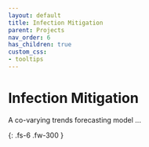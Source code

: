 ```yaml
---
layout: default
title: Infection Mitigation
parent: Projects
nav_order: 6
has_children: true
custom_css:
- tooltips
---
```


# Infection Mitigation

A co-varying trends forecasting model ...

{: .fs-6 .fw-300 }
